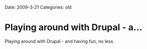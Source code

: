 Date: 2009-3-21
Categories: old

# Playing around with Drupal - a...

Playing around with Drupal - and having fun, no less.
